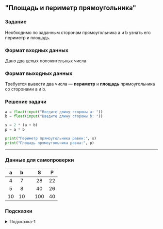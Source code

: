 ## "Площадь и периметр прямоугольника"

### Задание

Необходимо по заданным сторонам прямоугольника a и b узнать его периметр и площадь.

### Формат входных данных

Дано два целых положительных числа

### Формат выходных данных

Требуется вывести два числа — **периметр** и **площадь** прямоугольника со сторонами a и b.

### Решение задачи

```python
a = float(input("Введите длину стороны a: "))
b = float(input("Введите длину стороны b: "))

s = 2 * (a + b)
p = a * b

print("Периметр прямоугольника равен:", s)
print("Площадь прямоугольника равна:", p)
```

---

### Данные для самопроверки
|   a   |   b   | |   S   |  P    |
| :---: | :---: | ---| :---: | :---: | 
|   4   |   7   | |   28  |   22  |
|   5   |   8   | |   40  |   26  |
|   10  |   10  | |  100  |   40  |
### Подсказки

<details>
<summary>Подсказка-1</summary>
Если вы не можете решить данную задачу без подсказки, у меня для вас плохие новости -)
</details>
